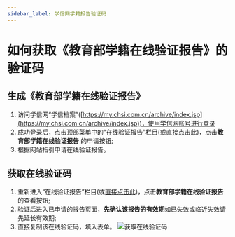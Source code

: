 ```yaml
---
sidebar_label: 学信网学籍报告验证码
---
```

# 如何获取《教育部学籍在线验证报告》的验证码

## 生成《教育部学籍在线验证报告》

1. 访问学信网“学信档案”([https://my.chsi.com.cn/archive/index.jsp](https://my.chsi.com.cn/archive/index.jsp))，使用学信网账号进行登录
2. 成功登录后，点击顶部菜单中的“在线验证报告”栏目(或[直接点击此](https://my.chsi.com.cn/archive/bab/index.action))，点击**教育部学籍在线验证报告** 的申请按钮;
3. 根据网站指引申请在线验证报告。

## 获取在线验证码

1. 重新进入“在线验证报告”栏目(或[直接点击此](https://my.chsi.com.cn/archive/bab/index.action))，点击**教育部学籍在线验证报告** 的查看按钮;
2. 验证后进入已申请的报告页面，**先确认该报告的有效期**如已失效或临近失效请先延长有效期;
3. 直接复制该在线验证码，填入表单。
![获取在线验证码](../_image/yzm.png)
